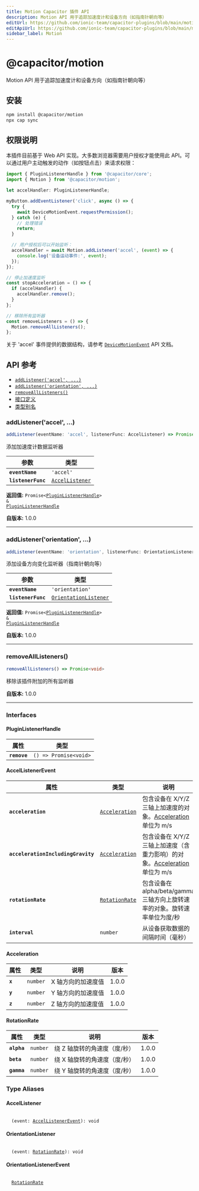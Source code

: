 ```yaml
---
title: Motion Capacitor 插件 API
description: Motion API 用于追踪加速度计和设备方向（如指南针朝向等）
editUrl: https://github.com/ionic-team/capacitor-plugins/blob/main/motion/README.md
editApiUrl: https://github.com/ionic-team/capacitor-plugins/blob/main/motion/src/definitions.ts
sidebar_label: Motion
---
```


# @capacitor/motion

Motion API 用于追踪加速度计和设备方向（如指南针朝向等）

## 安装

```bash
npm install @capacitor/motion
npx cap sync
```

## 权限说明

本插件目前基于 Web API 实现。大多数浏览器需要用户授权才能使用此 API。可以通过用户主动触发的动作（如按钮点击）来请求权限：

```typescript
import { PluginListenerHandle } from '@capacitor/core';
import { Motion } from '@capacitor/motion';

let accelHandler: PluginListenerHandle;

myButton.addEventListener('click', async () => {
  try {
    await DeviceMotionEvent.requestPermission();
  } catch (e) {
    // 处理错误
    return;
  }

  // 用户授权后可以开始监听：
  accelHandler = await Motion.addListener('accel', (event) => {
    console.log('设备运动事件:', event);
  });
});

// 停止加速度监听
const stopAcceleration = () => {
  if (accelHandler) {
    accelHandler.remove();
  }
};

// 移除所有监听器
const removeListeners = () => {
  Motion.removeAllListeners();
};
```

关于 'accel' 事件提供的数据结构，请参考
[`DeviceMotionEvent`](https://developer.mozilla.org/en-US/docs/Web/API/DeviceMotionEvent)
API 文档。

## API 参考

<docgen-index>

- [`addListener('accel', ...)`](#addlisteneraccel-)
- [`addListener('orientation', ...)`](#addlistenerorientation-)
- [`removeAllListeners()`](#removealllisteners)
- [接口定义](#interfaces)
- [类型别名](#type-aliases)

</docgen-index>

<docgen-api>

### addListener('accel', ...)

```typescript
addListener(eventName: 'accel', listenerFunc: AccelListener) => Promise<PluginListenerHandle> & PluginListenerHandle
```

添加加速度计数据监听器

| 参数               | 类型                                                    |
| ------------------ | ------------------------------------------------------- |
| **`eventName`**    | <code>'accel'</code>                                    |
| **`listenerFunc`** | <code><a href="#accellistener">AccelListener</a></code> |

**返回值:** <code>Promise&lt;<a href="#pluginlistenerhandle">PluginListenerHandle</a>&gt; & <a href="#pluginlistenerhandle">PluginListenerHandle</a></code>

**自版本:** 1.0.0

---

### addListener('orientation', ...)

```typescript
addListener(eventName: 'orientation', listenerFunc: OrientationListener) => Promise<PluginListenerHandle> & PluginListenerHandle
```

添加设备方向变化监听器（指南针朝向等）

| 参数               | 类型                                                                |
| ------------------ | ------------------------------------------------------------------- |
| **`eventName`**    | <code>'orientation'</code>                                          |
| **`listenerFunc`** | <code><a href="#orientationlistener">OrientationListener</a></code> |

**返回值:** <code>Promise&lt;<a href="#pluginlistenerhandle">PluginListenerHandle</a>&gt; & <a href="#pluginlistenerhandle">PluginListenerHandle</a></code>

**自版本:** 1.0.0

---

### removeAllListeners()

```typescript
removeAllListeners() => Promise<void>
```

移除该插件附加的所有监听器

**自版本:** 1.0.0

---

### Interfaces

#### PluginListenerHandle

| 属性         | 类型                                      |
| ------------ | ----------------------------------------- |
| **`remove`** | <code>() =&gt; Promise&lt;void&gt;</code> |

#### AccelListenerEvent

| 属性                               | 类型                                                  | 说明                                                                                                   | 版本  |
| ---------------------------------- | ----------------------------------------------------- | ------------------------------------------------------------------------------------------------------ | ----- |
| **`acceleration`**                 | <code><a href="#acceleration">Acceleration</a></code> | 包含设备在 X/Y/Z 三轴上加速度的对象。<a href="#acceleration">Acceleration</a> 单位为 m/s               | 1.0.0 |
| **`accelerationIncludingGravity`** | <code><a href="#acceleration">Acceleration</a></code> | 包含设备在 X/Y/Z 三轴上加速度（含重力影响）的对象。<a href="#acceleration">Acceleration</a> 单位为 m/s | 1.0.0 |
| **`rotationRate`**                 | <code><a href="#rotationrate">RotationRate</a></code> | 包含设备在 alpha/beta/gamma 三轴方向上旋转速率的对象。旋转速率单位为度/秒                              | 1.0.0 |
| **`interval`**                     | <code>number</code>                                   | 从设备获取数据的间隔时间（毫秒）                                                                       | 1.0.0 |

#### Acceleration

| 属性    | 类型                | 说明               | 版本  |
| ------- | ------------------- | ------------------ | ----- |
| **`x`** | <code>number</code> | X 轴方向的加速度值 | 1.0.0 |
| **`y`** | <code>number</code> | Y 轴方向的加速度值 | 1.0.0 |
| **`z`** | <code>number</code> | Z 轴方向的加速度值 | 1.0.0 |

#### RotationRate

| 属性        | 类型                | 说明                         | 版本  |
| ----------- | ------------------- | ---------------------------- | ----- |
| **`alpha`** | <code>number</code> | 绕 Z 轴旋转的角速度（度/秒） | 1.0.0 |
| **`beta`**  | <code>number</code> | 绕 X 轴旋转的角速度（度/秒） | 1.0.0 |
| **`gamma`** | <code>number</code> | 绕 Y 轴旋转的角速度（度/秒） | 1.0.0 |

### Type Aliases

#### AccelListener

<code>
  (event: <a href="#accellistenerevent">AccelListenerEvent</a>): void
</code>

#### OrientationListener

<code>
  (event: <a href="#rotationrate">RotationRate</a>): void
</code>

#### OrientationListenerEvent

<code>
  <a href="#rotationrate">RotationRate</a>
</code>

</docgen-api>
